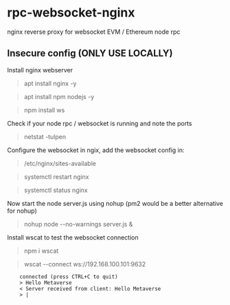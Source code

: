 # rpc-websocket-nginx
nginx reverse proxy for websocket EVM / Ethereum node rpc

## Insecure config (ONLY USE LOCALLY)

Install nginx webserver
> apt install nginx -y

> apt install npm nodejs -y

> npm install ws

Check if your node rpc / websocket is running and note the ports
> netstat -tulpen

Configure the websocket in ngix, add the websocket config in:
> /etc/nginx/sites-available

> systemctl restart nginx

> systemctl status nginx


Now start the node server.js using nohup (pm2 would be a better alternative for nohup)
> nohup node --no-warnings server.js &

Install wscat to test the websocket connection
> npm i wscat

> wscat --connect ws://192.168.100.101:9632

```
    connected (press CTRL+C to quit)
    > Hello Metaverse
    < Server received from client: Hello Metaverse
    > |
